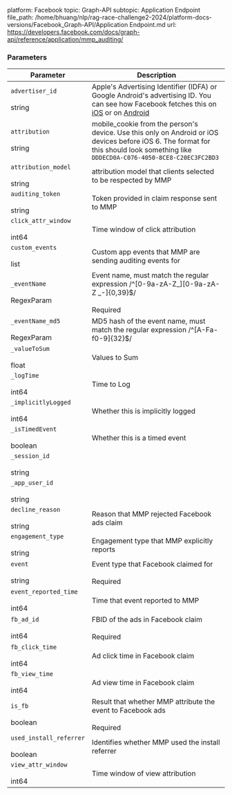 platform: Facebook
topic: Graph-API
subtopic: Application Endpoint
file_path: /home/bhuang/nlp/rag-race-challenge2-2024/platform-docs-versions/Facebook_Graph-API/Application Endpoint.md
url: https://developers.facebook.com/docs/graph-api/reference/application/mmp_auditing/


### Parameters

| Parameter | Description |
| --- | --- |
| `advertiser_id`<br><br>string | Apple's Advertising Identifier (IDFA) or Google Android's advertising ID. You can see how Facebook fetches this on [iOS](https://l.facebook.com/l.php?u=https%3A%2F%2Fgithub.com%2Ffacebook%2Ffacebook-ios-sdk%2Fblob%2F7fe08877ea773dc35a5e4d6d9d305fae57c513b6%2Fsrc%2FCore%2FFBUtility.m%23L334-L357&h=AT1MbbkLIvVhl8ibHDPI6ZnEhqu0BIU_MaBjfSefSafi3gIpa_E877cjOplmYr5vhyhLWoQJRwxsPPQ07VR_wlDaHV4w6ZL1llyDviUqqgUfeNYNLiIbJ8OulyaCBz_w-Gx3HsG8pa0znRUc) or on [Android](https://developers.facebook.com/docs/reference/ads-api/mobile-conversions-endpoint/v2.2#android) |
| `attribution`<br><br>string | mobile\_cookie from the person's device. Use this only on Android or iOS devices before iOS 6. The format for this should look something like `DDDECD0A-C076-4050-8CE8-C20EC3FC2BD3` |
| `attribution_model`<br><br>string | attribution model that clients selected to be respected by MMP |
| `auditing_token`<br><br>string | Token provided in claim response sent to MMP |
| `click_attr_window`<br><br>int64 | Time window of click attribution |
| `custom_events`<br><br>list<CustomEvent> | Custom app events that MMP are sending auditing events for |
| `_eventName`<br><br>RegexParam | Event name, must match the regular expression /^\[0-9a-zA-Z\_\]\[0-9a-zA-Z \_-\]{0,39}$/<br><br>Required |
| `_eventName_md5`<br><br>RegexParam | MD5 hash of the event name, must match the regular expression /^\[A-Fa-f0-9\]{32}$/ |
| `_valueToSum`<br><br>float | Values to Sum |
| `_logTime`<br><br>int64 | Time to Log |
| `_implicitlyLogged`<br><br>int64 | Whether this is implicitly logged |
| `_isTimedEvent`<br><br>boolean | Whether this is a timed event |
| `_session_id`<br><br>string |     |
| `_app_user_id`<br><br>string |     |
| `decline_reason`<br><br>string | Reason that MMP rejected Facebook ads claim |
| `engagement_type`<br><br>string | Engagement type that MMP explicitly reports |
| `event`<br><br>string | Event type that Facebook claimed for<br><br>Required |
| `event_reported_time`<br><br>int64 | Time that event reported to MMP |
| `fb_ad_id`<br><br>int64 | FBID of the ads in Facebook claim<br><br>Required |
| `fb_click_time`<br><br>int64 | Ad click time in Facebook claim |
| `fb_view_time`<br><br>int64 | Ad view time in Facebook claim |
| `is_fb`<br><br>boolean | Result that whether MMP attribute the event to Facebook ads<br><br>Required |
| `used_install_referrer`<br><br>boolean | Identifies whether MMP used the install referrer |
| `view_attr_window`<br><br>int64 | Time window of view attribution |